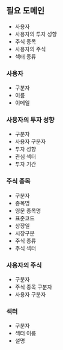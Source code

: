 ## 필요 도메인
- 사용자
- 사용자의 투자 성향
- 주식 종목
- 사용자의 주식
- 섹터 종류
### 사용자
- 구분자
- 이름
- 이메일
### 사용자의 투자 성향
- 구분자
- 사용자 구분자
- 투자 성향
- 관심 섹터
- 투자 기간
### 주식 종목
- 구분자
- 종목명
- 영문 종목명
- 표준코드
- 상장일
- 시장구분
- 주식 종류
- 주식 섹터
### 사용자의 주식
- 구분자
- 주식 종목 구분자
- 사용자 구분자
### 섹터
- 구분자
- 섹터 이름
- 설명